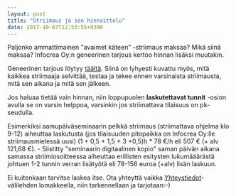 ```yaml
---
layout: post
title: "Striimaus ja sen hinnoittelu"
date: 2017-10-07T12:53:55+0300
---
```


Paljonko ammattimainen "avaimet käteen" -striimaus maksaa? Mikä siinä maksaa? Infocrea Oy:n geneerinen tarjous kertoo hinnan lisäksi muutakin.<!--more-->

Geneerinen tarjous löytyy [täältä](http://www.infocrea.fi/tarjous/). Siinä on lyhyesti kuvattu myös, mitä kaikkea striimaaja selvittää, testaa ja tekee ennen varsinaista striimausta, mitä sen aikana ja mitä sen jälkeen.

Jos haluaa tietää vain hinnan, niin loppupuolen **laskutettavat tunnit** -osion avulla se on varsin helppoa, varsinkin jos striimattava tilaisuus on pk-seudulla.

Esimerkiksi aamupäiväseminaarin pelkkä striimaus (striimattava ohjelma klo 9-12) aiheuttaa laskutusta (jos tilaisuuden pitopaikka on Infocrea Oy:lle striimausmielessä uusi) (1 + 0,5 + 1,5 + 3 +0,5)h * 78 €/h eli 507 € (+ alv 121,68 €). - Siistitty "seminaarin digitaalinen kopio" saman päivän aikana samassa striimiosoitteessa aiheuttaa erillisten esitysten lukumääärästä johtuen 1-2 tunnin verran lisätyötä eli 78-156 euroa (+alv) lisän laskuun.

Ei kuitenkaan tarvitse laskea itse. Ota yhteyttä vaikka [Yhteystiedot](http://www.infocrea.fi/yhteystiedot/)-välilehden lomakkeella, niin tarkennellaan ja tarjotaan:-) 